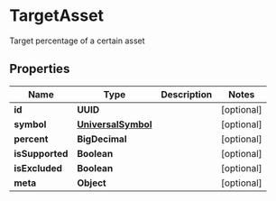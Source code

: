

# TargetAsset

Target percentage of a certain asset

## Properties

| Name | Type | Description | Notes |
|------------ | ------------- | ------------- | -------------|
|**id** | **UUID** |  |  [optional] |
|**symbol** | [**UniversalSymbol**](UniversalSymbol.md) |  |  [optional] |
|**percent** | **BigDecimal** |  |  [optional] |
|**isSupported** | **Boolean** |  |  [optional] |
|**isExcluded** | **Boolean** |  |  [optional] |
|**meta** | **Object** |  |  [optional] |



